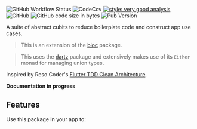 ![GitHub Workflow Status](https://img.shields.io/github/workflow/status/CodenicCoders/codenic_bloc_use_case/main)
![CodeCov](https://codecov.io/gh/CodenicCoders/codenic_bloc_use_case/branch/master/graph/badge.svg)
[![style: very good analysis](https://img.shields.io/badge/style-very_good_analysis-B22C89.svg)](https://pub.dev/packages/very_good_analysis)
![GitHub](https://img.shields.io/github/license/CodenicCoders/codenic_bloc_use_case)
![GitHub code size in bytes](https://img.shields.io/github/languages/code-size/CodenicCoders/codenic_bloc_use_case)
![Pub Version](https://img.shields.io/pub/v/codenic_bloc_use_case?color=blue)

A suite of abstract cubits to reduce boilerplate code and construct app use cases.

> This is an extension of the [bloc](https://github.com/felangel/bloc/tree/master/packages/bloc) package.

> This uses the [dartz](https://github.com/spebbe/dartz) package and extensively makes use of its `Either` monad for managing union types.

Inspired by Reso Coder's [Flutter TDD Clean Architecture](https://resocoder.com/flutter-clean-architecture-tdd/).

**Documentation in progress**

## Features

Use this package in your app to:
